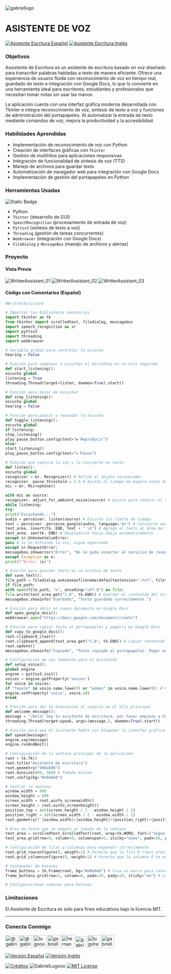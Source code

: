 <img align="center" src="https://media.licdn.com/dms/image/v2/D4D16AQGUNxQ7NSC05A/profile-displaybackgroundimage-shrink_350_1400/profile-displaybackgroundimage-shrink_350_1400/0/1738695150340?e=1744243200&v=beta&t=oXX-ixT9bR3dJcYCLv4KBs5wjKFoeP0524kFGHQMYmQ" alt="gabriellugo" />

# ASISTENTE DE VOZ

<a href="https://github.com/GabrielLugooo/Writter-Assistant/blob/main/README%20Spanish.md" target="_blank" rel="noreferrer noopener"> <img align="center" src="https://img.shields.io/badge/Asistente%20Escritura%20Español-000000" alt="Asistente Escritura Español" /></a>
<a href="https://github.com/GabrielLugooo/Writter-Assistant" target="_blank" rel="noreferrer noopener"> <img align="center" src="https://img.shields.io/badge/Asistente%20Escritura%20Inglés-green" alt="Asistente Escritura Inglés" /></a>

### Objetivos

Assistente de Escritura es un asistente de escritura basado en voz diseñado para transcribir palabras habladas a texto de manera eficiente. Ofrece una experiencia de usuario fluida con reconocimiento de voz en tiempo real, guardado de texto e integración con Google Docs, lo que lo convierte en una herramienta ideal para escritores, estudiantes y profesionales que necesitan tomar notas sin usar las manos.

La aplicación cuenta con una interfaz gráfica moderna desarrollada con Tkinter e integra reconocimiento de voz, síntesis de texto a voz y funciones de administración del portapapeles. Al automatizar la entrada de texto mediante comandos de voz, mejora la productividad y la accesibilidad.

### Habilidades Aprendidas

- Implementación de reconocimiento de voz con Python
- Creación de interfaces gráficas con `Tkinter`
- Gestión de multihilos para aplicaciones responsivas
- Integración de funcionalidad de síntesis de voz (TTS)
- Manejo de archivos para guardar texto
- Automatización de navegador web para integración con Google Docs
- Implementación de gestión del portapapeles en Python

### Herramientas Usadas

![Static Badge](https://img.shields.io/badge/Python-000000?logo=python&logoSize=auto)

- Python
- `Tkinter` (desarrollo de GUI)
- `SpeechRecognition` (procesamiento de entrada de voz)
- `Pyttsx3` (síntesis de texto a voz)
- `Threading` (gestión de tareas concurrentes)
- `Webbrowser` (integración con Google Docs)
- `FileDialog` y `MessageBox` (manejo de archivos y alertas)

### Proyecto

#### Vista Previa

<img align="center" src="https://i.imgur.com/HJdRkEd.jpeg" alt="WritterAssistant_01" />
<img align="center" src="https://i.imgur.com/cNq3MCB.jpeg" alt="WritterAssistant_02" />
<img align="center" src="https://i.imgur.com/xuizL4G.jpeg" alt="WritterAssistant_03" />

#### Código con Comentarios (Español)

```python
#WritterAssistant

# Importar las bibliotecas necesarias
import tkinter as tk
from tkinter import scrolledtext, filedialog, messagebox
import speech_recognition as sr
import pyttsx3
import threading
import webbrowser

# Variable global para controlar la escucha
hearing = False

# Función para comenzar a escuchar el micrófono en un hilo separado
def start_listening():
escucha global
listening = True
threading.Thread(target=listen, daemon=True).start()

# Función para dejar de escuchar
def stop_listening():
escucha global
hearing = False

# Función para pausar y reanudar la escucha
def toggle_listening():
escucha global
if listening:
stop_listening()
play_pause_button.config(text="▶ Reproducir")
else:
start_listening()
play_pause_button.config(text="⏸ Pausa")

# Función que captura la voz y la convierte en texto
def listen():
escucha global
recognizer = mr. Recognizer() # Define el objeto reconocedor
recognizer. pause_threshold = 1.5 # Ajusta el tiempo de espera antes de procesar la voz
mic = mr. Microphone()

with mic as source:
recognizer. adjust_for_ambient_noise(source) # Ajusta para reducir el ruido ambiental
while listening:
try:
print("Escuchando...")
audio = perceiver. listen(source) # Escucha sin límite de tiempo
text = perceiver. perceive_google(audio, language='en') # Convierte audio en texto
text_area. insert(tk. END, text + " \n") # Agrega el texto al área de texto
text_area. see(tk. END) # Desplazarse hacia abajo automáticamente
except sr.UnknownValueError:
pass # Si no entiende la voz, sigue esperando
except sr.RequestError:
messagebox.showerror("Error", "No se pudo conectar al servicio de reconocimiento de voz.")
except Exception as e:
print(f"Error: {e}")

# Función para guardar texto en un archivo de texto
def save_text():
file_path = filedialog.asksaveasfilename(defaultextension=".txt", filetypes=[("Archivos de texto", "*.txt")])
if file_path:
with open(file_path, "w", encoding="utf-8") as file:
file.write(text_area.get("1.0", tk.END)) # Guardar el contenido del área de texto
messagebox.showinfo("Guardado", "Texto guardado correctamente.")

# Función para abrir un nuevo documento en Google Docs
def open_google_docs():
webbrowser.open("https://docs.google.com/document/create")

# Función para copiar texto al portapapeles y pegarlo en Google Docs
def copy_to_google_docs():
root.clipboard_clear()
root.clipboard_append(text_area.get("1.0", tk.END)) # Copiar contenido al portapapeles
root.update()
messagebox.showinfo("Copiado", "Texto copiado al portapapeles. Pegar en Google Docs.")

# Configuración de voz femenina para el Asistente
def setup_voice():
global engine
engine = pyttsx3.init()
voices = engine.getProperty('voices')
for voice in voices:
if "female" in voice.name.lower() or "woman" in voice.name.lower(): # Encontrar una voz femenina
engine.setProperty('voice', voice.id)
break

# Función para dar la bienvenida al usuario en el hilo principal
def welcome_message():
message = "¡Hola! Soy tu asistente de escritura, por favor empieza a hablar y tomaré notas de todo, para que puedas usarlo después."
threading.Thread(target=speak, args=(message,), daemon=True).start()

# Función para que el asistente hable sin bloquear la interfaz gráfica
def speak(message):
engine.say(message)
engine.runAndWait()

# Configuración de la ventana principal de la aplicación
root = tk.Tk()
root.title("Asistente de escritura")
root.geometry("900x600")
root.minsize(800, 500) # Tamaño mínimo
root.config(bg="#e0e0e0")

# Centrar la ventana
window_width = 900
window_height = 600
screen_width = root.winfo_screenwidth()
screen_height = root.winfo_screenheight()
position_top = int(screen_height / 2 - window_height / 2)
position_right = int(screen_width / 2 - window_width / 2)
root.geometry(f'{window_width}x{window_height}+{position_right}+{position_top}')

# Área de texto que se adapta al tamaño de la ventana
text_area = scrolledtext.ScrolledText(root, wrap=tk.WORD, font=("Segoe UI", 12), bg="#f9f9fe", fg="#000000", bd=0, relief="solid", highlightthickness=2)
text_area.grid(row=0, column=0, columnspan=5, sticky="nsew", padx=20, pady=20)

# Configuración de filas y columnas para expandir correctamente
root.grid_rowconfigure(0, weight=1) # Permite que la fila 0 (text_area) se expanda
root.grid_columnconfigure(0, weight=1) # Permite que la columna 0 se expanda

# Contenedor de botones
frame_buttons = tk.Frame(root, bg="#e0e0e0") # Crea un marco para contener los botones
frame_buttons.grid(row=1, column=0, padx=20, pady=10, sticky="ew") # Lo coloca en una nueva fila

# Configuraciones comunes para botones
```

### Limitaciones

El Asistente de Escritura es solo para fines educativos bajo la licencia MIT.

---

<h3 align="left">Conecta Conmigo</h3>

<p align="left">
<a href="https://www.youtube.com/@gabriellugooo" target="_blank" rel="noreferrer noopener"> <img align="center" src="https://img.icons8.com/?size=50&id=55200&format=png" alt="@gabriellugooo" height="40" width="40" /></a>
<a href="http://www.tiktok.com/@gabriellugooo" target="_blank" rel="noreferrer noopener"> <img align="center" src="https://img.icons8.com/?size=50&id=118638&format=png" alt="@gabriellugooo" height="40" width="40" /></a>
<a href="https://instagram.com/lugooogabriel" target="_blank" rel="noreferrer noopener"> <img align="center" src="https://img.icons8.com/?size=50&id=32309&format=png" alt="lugooogabriel" height="40" width="40" /></a>
<a href="https://twitter.com/gabriellugo__" target="_blank" rel="noreferrer noopener"> <img align="center" src="https://img.icons8.com/?size=50&id=phOKFKYpe00C&format=png" alt="gabriellugo__" height="40" width="40" /></a>
<a href="https://www.linkedin.com/in/hernando-gabriel-lugo" target="_blank" rel="noreferrer noopener"> <img align="center" src="https://img.icons8.com/?size=50&id=8808&format=png" alt="hernando-gabriel-lugo" height="40" width="40" /></a>
<a href="https://github.com/GabrielLugooo" target="_blank" rel="noreferrer noopener"> <img align="center" src="https://img.icons8.com/?size=80&id=AngkmzgE6d3E&format=png" alt="gabriellugooo" height="34" width="34" /></a>
<a href="mailto:lugohernandogabriel@gmail.com"> <img align="center" src="https://img.icons8.com/?size=50&id=38036&format=png" alt="lugohernandogabriel@gmail.com" height="40" width="40" /></a>
<a href="https://linktr.ee/gabriellugooo" target="_blank" rel="noreferrer noopener"> <img align="center" src="https://simpleicons.org/icons/linktree.svg" alt="gabriellugooo" height="40" width="40" /></a>
</p>

<p align="left">
<a href="https://github.com/GabrielLugooo/GabrielLugooo/blob/main/Readme%20Spanish.md" target="_blank" rel="noreferrer noopener"> <img align="center" src="https://img.shields.io/badge/Versión%20Español-000000" alt="Versión Español" /></a>
<a href="https://github.com/GabrielLugooo/GabrielLugooo/blob/main/README.md" target="_blank" rel="noreferrer noopener"> <img align="center" src="https://img.shields.io/badge/Versión%20Inglés-Green" alt="Versión Inglés" /></a>

</p>

<a href="https://linktr.ee/gabriellugooo" target="_blank" rel="noreferrer noopener"> <img align="center" src="https://img.shields.io/badge/Créditos-Gabriel%20Lugo-green" alt="Créditos" /></a>
<img align="center" src="https://komarev.com/ghpvc/?username=GabrielLugoo&label=Vistas%20del%20Perfil&color=green&base=2000" alt="GabrielLugooo" />
<a href="" target="_blank" rel="noreferrer noopener"> <img align="center" src="https://img.shields.io/badge/License-MIT-green" alt="MIT License" /></a>
